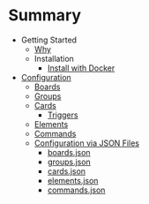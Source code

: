 # Summary

- Getting Started
  - [Why](introduction/why.md)
  - Installation
    - [Install with Docker](introduction/installation/docker.md)
- [Configuration](configuration/configuration.md)
  - [Boards](configuration/Boards.md)
  - [Groups](configuration/Groups.md)
  - [Cards](configuration/Cards.md)
    - [Triggers](configuration/cards/triggers.md)
  - [Elements](configuration/Elements.md)
  - [Commands](configuration/Commands.md)
  - [Configuration via JSON Files](configuration/json/json.md)
    - [boards.json](configuration/json/boards.json.md)
    - [groups.json](configuration/json/groups.json.md)
    - [cards.json](configuration/json/cards.json.md)
    - [elements.json](configuration/json/elements.json.md)
    - [commands.json](configuration/json/commands.json.md)

